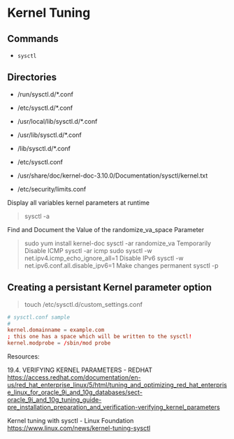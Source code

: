# Kernel Tuning

## Commands

- `sysctl`

## Directories

- /run/sysctl.d/*.conf
- /etc/sysctl.d/*.conf
- /usr/local/lib/sysctl.d/*.conf
- /usr/lib/sysctl.d/*.conf
- /lib/sysctl.d/*.conf
- /etc/sysctl.conf

- /usr/share/doc/kernel-doc-3.10.0/Documentation/sysctl/kernel.txt
- /etc/security/limits.conf

Display all variables kernel parameters at runtime
> sysctl -a

Find and Document the Value of the randomize_va_space Parameter
> sudo yum install kernel-doc
> sysctl -ar randomize_va
Temporarily Disable ICMP
> sysctl -ar icmp
> sudo sysctl -w net.ipv4.icmp_echo_ignore_all=1
Disable IPv6
> sysctl -w net.ipv6.conf.all.disable_ipv6=1
Make changes permanent
> sysctl -p

## Creating a persistant Kernel parameter option

> touch /etc/sysctl.d/custom_settings.conf

``` conf
# sysctl.conf sample
#
kernel.domainname = example.com
; this one has a space which will be written to the sysctl!
kernel.modprobe = /sbin/mod probe
```

Resources:

19.4. VERIFYING KERNEL PARAMETERS - REDHAT
https://access.redhat.com/documentation/en-us/red_hat_enterprise_linux/5/html/tuning_and_optimizing_red_hat_enterprise_linux_for_oracle_9i_and_10g_databases/sect-oracle_9i_and_10g_tuning_guide-pre_installation_preparation_and_verification-verifying_kernel_parameters

Kernel tuning with sysctl - Linux Foundation
https://www.linux.com/news/kernel-tuning-sysctl